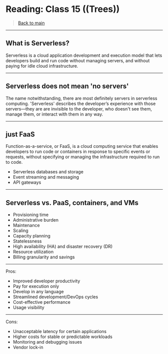 # Reading: Class 15 ((Trees))

> [Back to  main](./README.md)

---------------------------
## What is Serverless?
Serverless is a cloud application development and execution model that lets developers build and run code without managing servers,
and without paying for idle cloud infrastructure.

********************************************
## Serverless does not mean 'no servers'
The name notwithstanding, there are most definitely servers in serverless computing. 
'Serverless' describes the developer’s experience with those servers—they are are invisible to the developer, who doesn't see them, manage them,
or interact with them in any way.
***********************************************
## just FaaS
Function-as-a-service, or FaaS, is a cloud computing service that enables developers to run code or containers in response to specific events or requests, without specifying or managing the infrastructure required to run to code.

- Serverless databases and storage
- Event streaming and messaging
- API gateways
***********************************************
## Serverless vs. PaaS, containers, and VMs

- Provisioning time
- Administrative burden
- Maintenance
- Scaling
- Capacity planning
- Statelessness
- High availability (HA) and disaster recovery (DR)
- Resource utilization
- Billing granularity and savings

*****************************************************
Pros:
- Improved developer productivity
- Pay for execution only
- Develop in any language
- Streamlined development/DevOps cycles
- Cost-effective performance
- Usage visibility

*************************************************
Cons:
- Unacceptable latency for certain applications
- Higher costs for stable or predictable workloads
- Monitoring and debugging issues
- Vendor lock-in